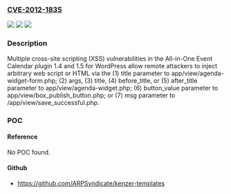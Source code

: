 ### [CVE-2012-1835](https://cve.mitre.org/cgi-bin/cvename.cgi?name=CVE-2012-1835)
![](https://img.shields.io/static/v1?label=Product&message=n%2Fa&color=blue)
![](https://img.shields.io/static/v1?label=Version&message=n%2Fa&color=blue)
![](https://img.shields.io/static/v1?label=Vulnerability&message=n%2Fa&color=brighgreen)

### Description

Multiple cross-site scripting (XSS) vulnerabilities in the All-in-One Event Calendar plugin 1.4 and 1.5 for WordPress allow remote attackers to inject arbitrary web script or HTML via the (1) title parameter to app/view/agenda-widget-form.php; (2) args, (3) title, (4) before_title, or (5) after_title parameter to app/view/agenda-widget.php; (6) button_value parameter to app/view/box_publish_button.php; or (7) msg parameter to /app/view/save_successful.php.

### POC

#### Reference
No POC found.

#### Github
- https://github.com/ARPSyndicate/kenzer-templates


